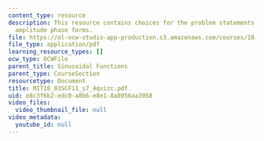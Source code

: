 ```yaml
---
content_type: resource
description: This resource contains choices for the problem statements related to
  amplitude phase forms.
file: https://ol-ocw-studio-app-production.s3.amazonaws.com/courses/18-03sc-differential-equations-fall-2011/e8c3f6b2edc0a8b6e8e18a8956aa3958_MIT18_03SCF11_s7_4quizc.pdf
file_type: application/pdf
learning_resource_types: []
ocw_type: OCWFile
parent_title: Sinusoidal Functions
parent_type: CourseSection
resourcetype: Document
title: MIT18_03SCF11_s7_4quizc.pdf
uid: e8c3f6b2-edc0-a8b6-e8e1-8a8956aa3958
video_files:
  video_thumbnail_file: null
video_metadata:
  youtube_id: null
---
```

